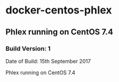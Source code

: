 # docker-centos-phlex
## Phlex running on CentOS 7.4
### Build Version: 1
Date of Build: 15th September 2017

Phlex running on CentOS 7.4
